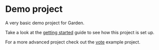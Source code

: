 # Demo project

A very basic demo project for Garden.

Take a look at the [getting started](https://docs.garden.io/basics/quickstart) guide to see how this project is set up.

For a more advanced project check out the [vote](../vote) example project.
